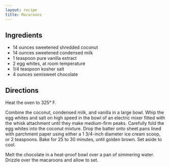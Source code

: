 ```yaml
---
layout: recipe
title: Macaroons
---
```


## Ingredients

* 14 ounces sweetened shredded coconut
* 14 ounces sweetened condensed milk
* 1 teaspoon pure vanilla extract
* 2 egg whites, at room temperature
* 1/4 teaspoon kosher salt
* 4 ounces semisweet chocolate

## Directions

Heat the oven to 325° F.

Combine the coconut, condensed milk, and vanilla in a large bowl. Whip
the egg whites and salt on high speed in the bowl of an electric mixer
fitted with the whisk attachment until they make medium-firm peaks.
Carefully fold the egg whites into the coconut mixture. Drop the batter
onto sheet pans lined with parchment paper using either a 1 3/4-inch
diameter ice cream scoop, or 2 teaspoons. Bake for 25 to 30 minutes,
until golden brown. Set aside to cool.

Melt the chocolate in a heat-proof bowl over a pan of simmering water.
Drizzle over the macaroons and allow to set.
